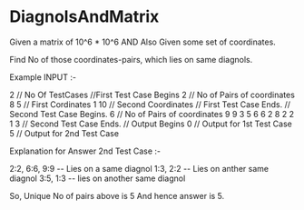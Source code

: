 # DiagnolsAndMatrix

Given a matrix of 10^6 * 10^6 AND Also Given some set of coordinates. 

Find No of those coordinates-pairs, which lies on same diagnols. 

Example INPUT :-

2   // No Of TestCases
//First Test Case Begins
2  // No of Pairs of coordinates
8 5 // First Cordinates
1 10 // Second Coordinates
// First Test Case Ends.
// Second Test Case Begins.
6 // No of Pairs of coordinates
9 9
3 5
6 6
2 8
2 2
1 3
// Second Test Case Ends.
// Output Begins
0 // Output for 1st Test Case
5 // Output for 2nd Test Case


Explanation for Answer 2nd Test Case :-

2:2, 6:6, 9:9 -- Lies on a same diagnol
1:3, 2:2 -- Lies on anther same diagnol
3:5, 1:3 -- lies on another same diagnol

So, Unique No of pairs above is 5 And hence answer is 5.

